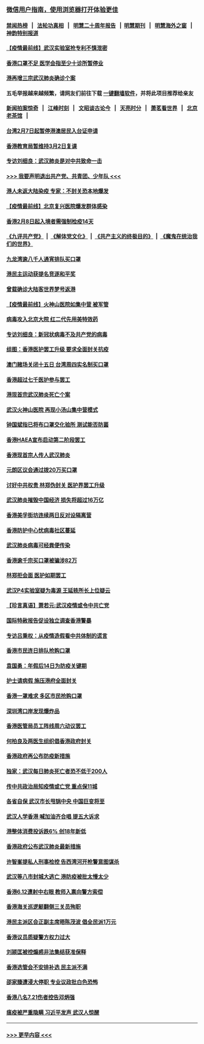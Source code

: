### [微信用户指南，使用浏览器打开体验更佳](https://github.com/gfw-breaker/banned-news1/blob/master/indexes/wechat-guide.md?t=0)
#### [禁闻热榜](热点新闻.md?t=0)  &nbsp;&nbsp;|&nbsp;&nbsp; [法轮功真相](https://github.com/gfw-breaker/truth/blob/master/README.md?t=0) &nbsp;&nbsp;|&nbsp;&nbsp; [明慧二十周年报告](https://github.com/gfw-breaker/mh-reports/blob/master/README.md?t=0) &nbsp;&nbsp;|&nbsp;&nbsp;[明慧期刊](https://github.com/gfw-breaker/mh-qikan) &nbsp;&nbsp;|&nbsp;&nbsp; [明慧海外之窗](https://github.com/gfw-breaker/mh-news/blob/master/README.md?t=0) &nbsp;&nbsp;|&nbsp;&nbsp; [神韵特别报道](https://github.com/gfw-breaker/mh-news/blob/master/shenyun.md?t=0)
#### [【疫情最前线】武汉实验室抢专利不慎泄密](../pages/nsc415/n11850310.md?t=02071133) 
#### [香港口罩不足 医学会指至少十诊所暂停业](../pages/nsc415/n11850301.md?t=02071133) 
#### [港再增三宗武汉肺炎确诊个案](../pages/nsc415/n11850328.md?t=02071133) 
#### 五毛举报越来越频繁，请网友们前往下载 [一键翻墙软件](https://github.com/gfw-breaker/ssr-accounts)，并将此项目推荐给亲友
#### [新闻拍案惊奇](https://github.com/gfw-breaker/banned-news1/blob/master/pages/link4.md) &nbsp;&nbsp;|&nbsp;&nbsp; [江峰时刻](https://github.com/gfw-breaker/banned-news1/blob/master/pages/link4.md) &nbsp;&nbsp;|&nbsp;&nbsp; [文昭谈古论今](https://github.com/gfw-breaker/banned-news1/blob/master/pages/link4.md) &nbsp;&nbsp;|&nbsp;&nbsp; [天亮时分](https://github.com/gfw-breaker/banned-news1/blob/master/pages/link4.md) &nbsp;&nbsp;|&nbsp;&nbsp; [萧茗看世界](https://github.com/gfw-breaker/banned-news1/blob/master/pages/link4.md) &nbsp;&nbsp;|&nbsp;&nbsp; [北京老茶馆](https://github.com/gfw-breaker/banned-news1/blob/master/pages/link4.md) &nbsp;&nbsp;|&nbsp;&nbsp; 
#### [台湾2月7日起暂停港澳居民入台证申请](../pages/nsc415/n11850304.md?t=02071133) 
#### [香港教育局暂维持3月2日复课](../pages/nsc415/n11850260.md?t=02071133) 
#### [专访刘细良：武汉肺炎是对中共致命一击](../pages/nsc415/n11849934.md?t=02071133) 
#### [>>> 我要声明退出共产党、共青团、少年队 <<<](https://github.com/begood0513/goodnews/blob/master/quit/letter.md) 
#### [港人未返大陆染疫 专家：不封关恐本地爆发](../pages/nsc415/n11848021.md?t=02071133) 
#### [【疫情最前线】北京复兴医院爆发群体感染](../pages/nsc415/n11847626.md?t=02071133) 
#### [香港2月8日起入境者需强制检疫14天](../pages/nsc415/n11847658.md?t=02071133) 
#### [《九评共产党》](https://github.com/begood0513/9ping.md/blob/master/README.md) &nbsp;|&nbsp; [《解体党文化》](../../../../jtdwh.md/blob/master/README.md)  &nbsp;|&nbsp; [《共产主义的终极目的》](../../../../gczydzjmd.md/blob/master/README.md) &nbsp;|&nbsp; [《魔鬼在统治我们的世界》](../../../../mgztzwmdsj.md/blob/master/README.md) 
#### [九龙湾逾八千人通宵排队买口罩](../pages/nsc415/n11847647.md?t=02071133) 
#### [港民主运动获提名竞逐和平奖](../pages/nsc415/n11847633.md?t=02071133) 
#### [曾载确诊大陆客世界梦号返港](../pages/nsc415/n11847608.md?t=02071133) 
#### [【疫情最前线】火神山医院如集中营 被军管](../pages/nsc415/n11847524.md?t=02071133) 
#### [病毒攻入北京大院 红二代先用美特效药](../pages/nsc415/n11847427.md?t=02071133) 
#### [专访刘细良：新冠状病毒不及共产党的病毒](../pages/nsc415/n11847164.md?t=02071133) 
#### [组图：香港医护罢工升级 要求全面封关抗疫](../pages/nsc415/n11844107.md?t=02071133) 
#### [澳门赌场关闭十五日 台湾周四实名制买口罩](../pages/nsc415/n11845083.md?t=02071133) 
#### [香港超过七千医护参与罢工](../pages/nsc415/n11845051.md?t=02071133) 
#### [港现首宗武汉肺炎死亡个案](../pages/nsc415/n11844998.md?t=02071133) 
#### [武汉火神山医院 再现小汤山集中营模式](../pages/nsc415/n11844763.md?t=02071133) 
#### [钟国斌指已将布口罩交化验所 测试能否防菌](../pages/nsc415/n11842783.md?t=02071133) 
#### [香港HAEA宣布启动第二阶段罢工](../pages/nsc415/n11842723.md?t=02071133) 
#### [香港现首宗人传人武汉肺炎](../pages/nsc415/n11842766.md?t=02071133) 
#### [元朗区议会通过拨20万买口罩](../pages/nsc415/n11842754.md?t=02071133) 
#### [讨好中共权贵 林郑伪封关 医护界罢工升级](../pages/nsc415/n11842359.md?t=02071133) 
#### [武汉肺炎摧毁中国经济 损失将超过16万亿](../pages/nsc415/n11839723.md?t=02071133) 
#### [香港美孚街坊连续两日反对设隔离营](../pages/nsc415/n11839962.md?t=02071133) 
#### [香港防护中心忧病毒社区蔓延](../pages/nsc415/n11839933.md?t=02071133) 
#### [武汉肺炎病毒可经粪便传染](../pages/nsc415/n11839939.md?t=02071133) 
#### [香港逾千宗买口罩被骗涉82万](../pages/nsc415/n11839914.md?t=02071133) 
#### [林郑拒会面 医护如期罢工](../pages/nsc415/n11839892.md?t=02071133) 
#### [武汉P4实验室疑为毒源 王延轶所长上位疑云](../pages/nsc415/n11835543.md?t=02071133) 
#### [【珍言真语】萧若元:武汉疫情或令中共亡党](../pages/nsc415/n11829394.md?t=02071133) 
#### [国际特赦报告促设独立调查香港警暴](../pages/nsc415/n11833845.md?t=02071133) 
#### [专访吕秉权：从疫情造假看中共体制的谎言](../pages/nsc415/n11833813.md?t=02071133) 
#### [香港市民连日排队抢购口罩](../pages/nsc415/n11833794.md?t=02071133) 
#### [袁国勇：年假后14日为防疫关键期](../pages/nsc415/n11831088.md?t=02071133) 
#### [护士请病假 施压港府全面封关](../pages/nsc415/n11831030.md?t=02071133) 
#### [香港一罩难求 多区市民抢购口罩](../pages/nsc415/n11831002.md?t=02071133) 
#### [深圳湾口岸发现爆炸品](../pages/nsc415/n11828802.md?t=02071133) 
#### [香港医管局员工阵线周六动议罢工](../pages/nsc415/n11828762.md?t=02071133) 
#### [何柏良及两医生组织倡香港政府封关](../pages/nsc415/n11828749.md?t=02071133) 
#### [香港政府再公布防疫新措施](../pages/nsc415/n11828716.md?t=02071133) 
#### [独家：武汉每日肺炎死亡者恐不低于200人](../pages/nsc415/n11828240.md?t=02071133) 
#### [传中共政治局知疫情或亡党 重点保11城](../pages/nsc415/n11828145.md?t=02071133) 
#### [各省自保 武汉市长甩锅中央 中国巨变将至](../pages/nsc415/n11828021.md?t=02071133) 
#### [武汉人学香港 喊加油齐合唱 提五大诉求](../pages/nsc415/n11827046.md?t=02071133) 
#### [港整体消费投诉跌6% 创18年新低](../pages/nsc415/n11817280.md?t=02071133) 
#### [香港政府公布武汉肺炎最新措施](../pages/nsc415/n11817152.md?t=02071133) 
#### [许智峯提私人刑事检控 告西湾河开枪警意图谋杀](../pages/nsc415/n11817132.md?t=02071133) 
#### [武汉等八市封城大逃亡 港防疫被批太慢太少](../pages/nsc415/n11817058.md?t=02071133) 
#### [香港6.12遭射中右眼 教师入禀向警方索偿](../pages/nsc415/n11814678.md?t=02071133) 
#### [香港海关巡逻艇翻侧三关员殉职](../pages/nsc415/n11814604.md?t=02071133) 
#### [港民主派区会正副主席晤陈茂波 倡全民派1万元](../pages/nsc415/n11814582.md?t=02071133) 
#### [香港议员质疑警方权力过大](../pages/nsc415/n11814560.md?t=02071133) 
#### [刘颕匡被控煽惑非法集结获准保释](../pages/nsc415/n11811727.md?t=02071133) 
#### [香港选管会不安排补选 民主派不满](../pages/nsc415/n11811691.md?t=02071133) 
#### [邵家臻遭浸大停职 专业议政批白色恐怖](../pages/nsc415/n11811670.md?t=02071133) 
#### [香港八名7.21伤者控告邓炳强](../pages/nsc415/n11811623.md?t=02071133) 
#### [瘟疫被严重隐瞒 习近平发声 武汉人惊醒](../pages/nsc415/n11811186.md?t=02071133) 

----
#### [ >>> 更早内容 <<< ](../indexes/nsc415-earlier.md)
